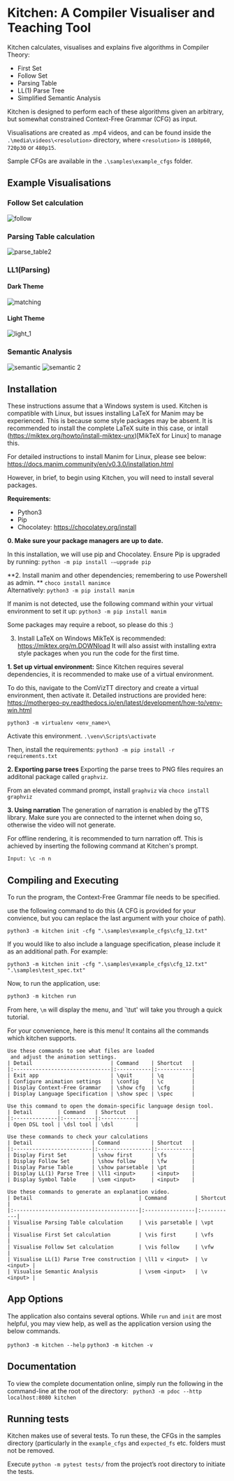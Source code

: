# Kitchen: A Compiler Visualiser and Teaching Tool
Kitchen calculates, visualises and explains five algorithms in Compiler
Theory:

- First Set
- Follow Set 
- Parsing Table
- LL(1) Parse Tree
- Simplified Semantic Analysis

Kitchen is designed to perform each of these algorithms given
an arbitrary, but somewhat constrained Context-Free Grammar
(CFG) as input. 

Visualisations are created as .mp4 videos, and can be found inside the
`.\media\videos\<resolution>` directory, where `<resolution>` is 
`1080p60`, `720p30` or `480p15`. 

Sample CFGs are available in the `.\samples\example_cfgs` folder.

## Example Visualisations
### Follow Set calculation
![follow](https://user-images.githubusercontent.com/77244149/189752729-0e51d1dd-742d-4774-99d0-36c392bc5db9.png)
### Parsing Table calculation
![parse_table2](https://user-images.githubusercontent.com/77244149/189752702-e5bf107f-73cd-4559-ab38-97fceed93cec.png)

### LL1(Parsing)
#### Dark Theme
![matching](https://user-images.githubusercontent.com/77244149/189752748-8bb6cb44-1189-4315-87a8-ba6a3661342e.png)
#### Light Theme
![light_1](https://user-images.githubusercontent.com/77244149/189753376-e248e159-0530-4b07-8c27-6c3eaf725d89.png)
### Semantic Analysis
![semantic](https://user-images.githubusercontent.com/77244149/189752534-89258b52-a816-4a64-9c3b-94a71eddffea.png)
![semantic 2](https://user-images.githubusercontent.com/77244149/189752817-ca53b906-66da-4c45-b9f2-881bac0e6216.png)

## Installation
These instructions assume that a Windows system is used. Kitchen is compatible with Linux, but issues installing LaTeX for Manim may be experienced. This is because some style packages may be absent. It is recommended to install the complete LaTeX suite in this case, or intall  (https://miktex.org/howto/install-miktex-unx)[MikTeX for Linux] to manage this.

For detailed instructions to install Manim for Linux, please see below:
https://docs.manim.community/en/v0.3.0/installation.html

However, in brief, to begin using Kitchen, you will need to install several packages.

**Requirements:**
- Python3
- Pip
- Chocolatey: https://chocolatey.org/install

**0. Make sure your package managers are up to date.**

In this installation, we will use pip and Chocolatey. Ensure Pip is upgraded by running:
```python -m pip install -–upgrade pip```

**2. Install manim and other dependencies; remembering to use Powershell as admin. **
  ```choco install manimce```  
  Alternatively:   ```python3 -m pip install manim```
  
  If manim is not detected, use the following command within your virtual environment to set it up:
  ```python3 -m pip install manim```
  
  Some packages may require a reboot, so please do this :)
  
3. Install LaTeX on Windows
  MikTeX is recommended: https://miktex.org/m.DOWNload
  It will also assist with installing extra style packages when you run the code for the first time.
  

**1. Set up virtual environment:**
Since Kitchen requires several dependencies, it is recommended to make use of a 
virtual environment. 

To do this, navigate to the ComVizTT directory and create a virtual environment, then activate it. Detailed instructions are provided here:
https://mothergeo-py.readthedocs.io/en/latest/development/how-to/venv-win.html

```python3 -m virtualenv <env_name>\```

Activate this environment.
```.\venv\Scripts\activate```

Then, install the requirements:
```python3 -m pip install -r requirements.txt```


**2. Exporting parse trees**
Exporting the parse trees to PNG files requires an additonal package called `graphviz`.

From an elevated command prompt, install `graphviz` via `choco install graphviz`
 
 **3. Using narration**
 The generation of narration is enabled by the gTTS library. Make sure you are
 connected to the internet when doing so, otherwise the video will not generate.

 For offline rendering, it is recommended to turn narration off. This is achieved
 by inserting the following command at Kitchen's prompt.

 `Input: \c -n n`
## Compiling and Executing
  
  To run the program, the Context-Free Grammar file needs to be specified.
  
  use the following command to do this (A CFG is provided for your 
  convience, but you can replace the last argument with your choice of path).
  
```
python3 -m kitchen init -cfg ".\samples\example_cfgs\cfg_12.txt" 
```

  If you would like to also include a language specification, please include it
  as an additional path. For example:

```
python3 -m kitchen init -cfg ".\samples\example_cfgs\cfg_12.txt" ".\samples\test_spec.txt"
```
  
  Now, to run the application, use:

```python
python3 -m kitchen run
```

  From here, `\m` will display the menu, and `\tut' will take you through
  a quick tutorial.

  For your convenience, here is this menu! It contains all the commands which
  kitchen supports. 

```
Use these commands to see what files are loaded
 and adjust the animation settings.
| Detail                         | Command    | Shortcut   |
|:-------------------------------|:-----------|:-----------|
| Exit app                       | \quit      | \q         |
| Configure animation settings   | \config    | \c         |
| Display Context-Free Grammar   | \show cfg  | \cfg       |
| Display Language Specification | \show spec | \spec      |

Use this command to open the domain-specific language design tool.
| Detail        | Command   | Shortcut   |
|:--------------|:----------|:-----------|
| Open DSL tool | \dsl tool | \dsl       |

Use these commands to check your calculations
| Detail                   | Command          | Shortcut   |
|:-------------------------|:-----------------|:-----------|
| Display First Set        | \show first      | \fs        |
| Display Follow Set       | \show follow     | \fw        |
| Display Parse Table      | \show parsetable | \pt        |
| Display LL(1) Parse Tree | \ll1 <input>     | <input>    |
| Display Symbol Table     | \sem <input>     | <input>    |

Use these commands to generate an explanation video.
| Detail                                  | Command         | Shortcut   |
|:----------------------------------------|:----------------|:-----------|
| Visualise Parsing Table calculation     | \vis parsetable | \vpt       |
| Visualise First Set calculation         | \vis first      | \vfs       |
| Visualise Follow Set calculation        | \vis follow     | \vfw       |
| Visualise LL(1) Parse Tree construction | \ll1 v <input>  | \v <input> |
| Visualise Semantic Analysis             | \vsem <input>   | \v <input> |
```

## App Options
The application also contains several options. While `run` and `init` are most
helpful, you may view help, as well as the application version using the below 
commands. 

```python3 -m kitchen --help```
```python3 -m kitchen -v ```

## Documentation
To view the complete documentation online, simply run the following in the 
command-line at the root of the directory:
``` python3 -m pdoc --http localhost:8080 kitchen```
  
## Running tests
Kitchen makes use of several tests. To run these, the CFGs in the samples directory
(particularly in the `example_cfgs` and `expected_fs` etc. folders must not be removed. 

Execute `python -m pytest tests/` from the project’s root directory to 
initiate the tests. 





